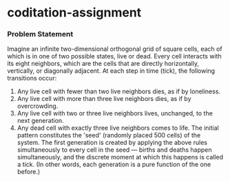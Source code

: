 # coditation-assignment

### Problem Statement

Imagine an infinite two-dimensional orthogonal grid of square cells, each of which is in one of two
possible states, live or dead. Every cell interacts with its eight neighbors, which are the cells that are
directly horizontally, vertically, or diagonally adjacent.
At each step in time (tick), the following transitions occur:
1. Any live cell with fewer than two live neighbors dies, as if by loneliness.
2. Any live cell with more than three live neighbors dies, as if by overcrowding.
3. Any live cell with two or three live neighbors lives, unchanged, to the next generation.
4. Any dead cell with exactly three live neighbors comes to life.
The initial pattern constitutes the 'seed' (randomly placed 500 cells) of the system. The first generation is
created by applying the above rules simultaneously to every cell in the seed — births and deaths happen
simultaneously, and the discrete moment at which this happens is called a tick. (In other words, each
generation is a pure function of the one before.)
